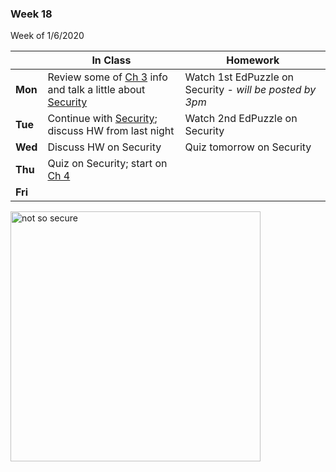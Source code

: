 <meta http-equiv="refresh" content="300"/>

### Week 18  
Week of 1/6/2020 

  |       |In Class               |Homework   |
  |-------|---------              |---------  |
  |**Mon**|Review some of [Ch 3](/ap/curriculum/3/) info and talk a little about [Security](/ap/curriculum/understanding_technology/security/)|Watch 1st EdPuzzle on Security - *will be posted by 3pm*|
  |**Tue**|Continue with [Security](/ap/curriculum/understanding_technology/security/); discuss HW from last night|Watch 2nd EdPuzzle on Security|
  |**Wed**|Discuss HW on Security| Quiz tomorrow on Security|
  |**Thu**|Quiz on Security; start on [Ch 4](/ap/curriculum/4/) ||
  |**Fri**| ||

<img src="https://www.reddit.com/r/ProgrammerHumor/comments/eccf9l/honesty_is_the_best_policy/?utm_medium=android_app&utm_source=share" alt="not so secure" height="400">
